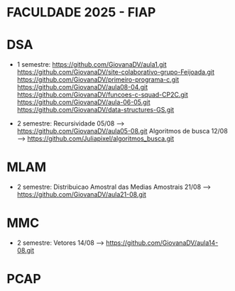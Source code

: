 # FACULDADE 2025 - FIAP

# DSA
 - 1 semestre:  https://github.com/GiovanaDV/aula1.git
                https://github.com/GiovanaDV/site-colaborativo-grupo-Feijoada.git
                https://github.com/GiovanaDV/primeiro-programa-c.git
                https://github.com/GiovanaDV/aula08-04.git
                https://github.com/GiovanaDV/funcoes-c-squad-CP2C.git 
                https://github.com/GiovanaDV/aula-06-05.git
                https://github.com/GiovanaDV/data-structures-GS.git
   
- 2 semestre:  Recursividade 05/08 --> https://github.com/GiovanaDV/aula05-08.git
               Algoritmos de busca 12/08 --> https://github.com/Juliapixel/algoritmos_busca.git
  
# MLAM
- 2 semestre: Distribuicao Amostral das Medias Amostrais 21/08 --> https://github.com/GiovanaDV/aula21-08.git


# MMC 
- 2 semestre: Vetores 14/08 --> https://github.com/GiovanaDV/aula14-08.git

# PCAP

